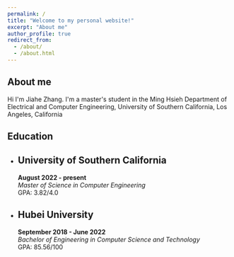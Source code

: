 ```yaml
---
permalink: /
title: "Welcome to my personal website!"
excerpt: "About me"
author_profile: true
redirect_from: 
  - /about/
  - /about.html
---
```

About me
------
Hi I'm Jiahe Zhang. I'm a master's student in the Ming Hsieh Department of Electrical and Computer Engineering, University of Southern California, Los Angeles, California

Education
------
* **University of Southern California**
  ------
  **August 2022 - present**  
  *Master of Science in Computer Engineering*  
  GPA: 3.82/4.0

* **Hubei University**
  ------
  **September 2018 - June 2022**  
  *Bachelor of Engineering in Computer Science and Technology*  
  GPA: 85.56/100  
